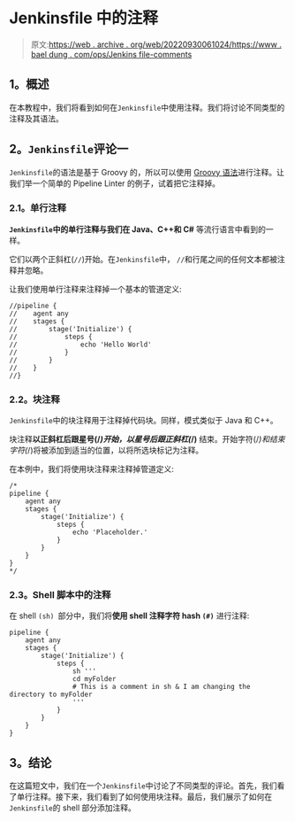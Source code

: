 # Jenkinsfile 中的注释

> 原文:[https://web . archive . org/web/20220930061024/https://www . bael dung . com/ops/Jenkins file-comments](https://web.archive.org/web/20220930061024/https://www.baeldung.com/ops/jenkinsfile-comments)

## **1。概述**

在本教程中，我们将看到如何在`Jenkinsfile`中使用注释。我们将讨论不同类型的注释及其语法。

## **2。`Jenkinsfile`评论一**

`Jenkinsfile`的语法是基于 Groovy 的，所以可以使用 [Groovy 语法](/web/20220625074232/https://www.baeldung.com/groovy-language)进行注释。让我们举一个简单的 Pipeline Linter 的例子，试着把它注释掉。

### **2.1。单行注释**

**`Jenkinsfile`中的单行注释与我们在 Java、C++和 C#** 等流行语言中看到的一样。

它们以两个正斜杠(`//`)开始。在`Jenkinsfile`中， `//`和行尾之间的任何文本都被注释并忽略。

让我们使用单行注释来注释掉一个基本的管道定义:

```
//pipeline {
//    agent any
//    stages {
//        stage('Initialize') {
//            steps {
//                echo 'Hello World'
//            }
//        }
//    }
//}
```

### **2.2。块注释**

`Jenkinsfile`中的块注释用于注释掉代码块。同样，模式类似于 Java 和 C++。

块注释**以正斜杠后跟星号(/*)开始，以星号后跟正斜杠(*/)** 结束。开始字符(/*)和结束字符(*/)将被添加到适当的位置，以将所选块标记为注释。

在本例中，我们将使用块注释来注释掉管道定义:

```
/*
pipeline {
    agent any
    stages {
        stage('Initialize') {
            steps {
                echo 'Placeholder.'
            }
        }
    }
}
*/ 
```

### **2.3。Shell 脚本中的注释**

在 shell `(sh) `部分中，我们将**使用 shell 注释字符 hash `(#)`** 进行注释:

```
pipeline {
    agent any
    stages {
        stage('Initialize') {
            steps {
                sh '''
                cd myFolder
                # This is a comment in sh & I am changing the directory to myFolder
                '''
            }
        }
    }
}
```

## **3。结论**

在这篇短文中，我们在一个`Jenkinsfile`中讨论了不同类型的评论。首先，我们看了单行注释。接下来，我们看到了如何使用块注释。最后，我们展示了如何在`Jenkinsfile`的 shell 部分添加注释。